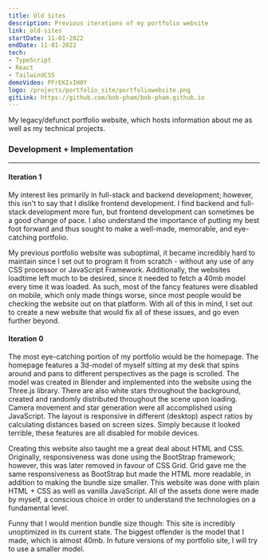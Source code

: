 ```yaml
---
title: Old Sites
description: Previous iterations of my portfolio website 
link: old-sites
startDate: 11-01-2022
endDate: 11-01-2022
tech: 
- TypeScript
- React
- TailwindCSS
demoVideo: PFrEKIxIH0Y
logo: /projects/portfolio_site/portfoliowebsite.png
gitLink: https://github.com/bob-pham/bob-pham.github.io
---
```


My legacy/defunct portfolio website, which hosts information about me as well as my technical projects.

### Development + Implementation

---

#### Iteration 1

My interest lies primarily in full-stack and backend development; however, this isn't to say that I dislike frontend development. I find backend and full-stack development more fun, but frontend development can sometimes be a good change of pace. I also understand the importance of putting my best foot forward and thus sought to make a well-made, memorable, and eye-catching portfolio.

My previous portfolio website was suboptimal, it became incredibly hard to maintain since I set out to program it from scratch - without any use of any CSS processor or JavaScript Framework. Additionally, the websites loadtime left much to be desired, since it needed to fetch a 40mb model every time it was loaded. As such, most of the fancy features were disabled on mobile, which only made things worse, since most people would be checking the website out on that platform. With all of this in mind, I set out to create a new website that would fix all of these issues, and go even further beyond.

#### Iteration 0

The most eye-catching portion of my portfolio would be the homepage. The homepage features a 3d-model of myself sitting at my desk that spins around and pans to different perspectives as the page is scrolled. The model was created in Blender and implemented into the website using the Three.js library. There are also white stars throughout the background, created and randomly distributed throughout the scene upon loading. Camera movement and star generation were all accomplished using JavaScript. The layout is responsive in different (desktop) aspect ratios by calculating distances based on screen sizes. Simply because it looked terrible, these features are all disabled for mobile devices.

Creating this website also taught me a great deal about HTML and CSS. Originally, responsiveness was done using the BootStrap framework; however, this was later removed in favour of CSS Grid. Grid gave me the same responsiveness as BootStrap but made the HTML more readable, in addition to making the bundle size smaller. This website was done with plain HTML + CSS as well as vanilla JavaScript. All of the assets done were made by myself, a conscious choice in order to understand the technologies on a fundamental level.

Funny that I would mention bundle size though: This site is incredibly unoptimized in its current state. The biggest offender is the model that I made, which is almost 40mb. In future versions of my portfolio site, I will try to use a smaller model.
